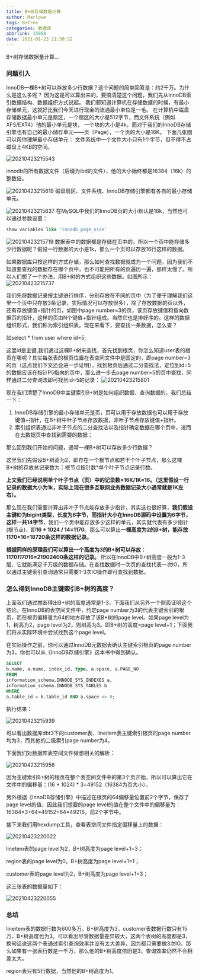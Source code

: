 ```yaml
---
title: B+树存储数据计算
author: Marlowe
tags: B+Tree
categories: 数据库
abbrlink: 15968
date: 2021-01-23 21:50:52
---
```

B+树存储数据量计算...
<!--more-->

### 问题引入

InnoDB一棵B+树可以存放多少行数据？这个问题的简单回答是：约2千万。为什么是这么多呢？
因为这是可以算出来的，要搞清楚这个问题，我们先从InnoDB索引数据结构、数据组织方式说起。
我们都知道计算机在存储数据的时候，有最小存储单元，这就好比我们今天进行现金的流通最小单位是一毛。
在计算机中磁盘存储数据最小单元是扇区，一个扇区的大小是512字节，而文件系统（例如XFS/EXT4）他的最小单元是块，
一个块的大小是4k，而对于我们的InnoDB存储引擎也有自己的最小储存单元——页（Page），一个页的大小是16K。
下面几张图可以帮你理解最小存储单元：
文件系统中一个文件大小只有1个字节，但不得不占磁盘上4KB的空间。

![20210423215543](http://marlowe.oss-cn-beijing.aliyuncs.com/img/20210423215543.png)

innodb的所有数据文件（后缀为ibd的文件），他的大小始终都是16384（16k）的整数倍。

![20210423215619](http://marlowe.oss-cn-beijing.aliyuncs.com/img/20210423215619.png)
磁盘扇区、文件系统、InnoDB存储引擎都有各自的最小存储单元。

![20210423215637](http://marlowe.oss-cn-beijing.aliyuncs.com/img/20210423215637.png)
在MySQL中我们的InnoDB页的大小默认是16k，当然也可以通过参数设置：
```sql
show variables like 'innodb_page_size'
```
![20210423215719](http://marlowe.oss-cn-beijing.aliyuncs.com/img/20210423215719.png)
数据表中的数据都是存储在页中的，所以一个页中能存储多少行数据呢？假设一行数据的大小是1k，那么一个页可以存放16行这样的数据。

如果数据库只按这样的方式存储，那么如何查找数据就成为一个问题，因为我们不知道要查找的数据存在哪个页中，也不可能把所有的页遍历一遍，那样太慢了。所以人们想了一个办法，用B+树的方式组织这些数据。如图所示：
![20210423215737](http://marlowe.oss-cn-beijing.aliyuncs.com/img/20210423215737.png)

我们先将数据记录按主键进行排序，分别存放在不同的页中（为了便于理解我们这里一个页中只存放3条记录，实际情况可以存放很多），除了存放数据的页以外，还有存放键值+指针的页，如图中page number=3的页，该页存放键值和指向数据页的指针，这样的页由N个键值+指针组成。当然它也是排好序的。这样的数据组织形式，我们称为索引组织表。现在来看下，要查找一条数据，怎么查？

如select * from user where id=5;

这里id是主键,我们通过这棵B+树来查找，首先找到根页，你怎么知道user表的根页在哪呢？其实每张表的根页位置在表空间文件中是固定的，即page number=3的页（这点我们下文还会进一步证明），找到根页后通过二分查找法，定位到id=5的数据应该在指针P5指向的页中，那么进一步去page number=5的页中查找，同样通过二分查询法即可找到id=5的记录：
![20210423215801](http://marlowe.oss-cn-beijing.aliyuncs.com/img/20210423215801.png)

现在我们清楚了InnoDB中主键索引B+树是如何组织数据、查询数据的，我们总结一下：

1. InnoDB存储引擎的最小存储单元是页，页可以用于存放数据也可以用于存放键值+指针，在B+树中叶子节点存放数据，非叶子节点存放键值+指针。
2. 索引组织表通过非叶子节点的二分查找法以及指针确定数据在哪个页中，进而在去数据页中查找到需要的数据；

那么回到我们开始的问题，通常一棵B+树可以存放多少行数据？

这里我们先假设B+树高为2，即存在一个根节点和若干个叶子节点，那么这棵B+树的存放总记录数为：根节点指针数*单个叶子节点记录行数。

**上文我们已经说明单个叶子节点（页）中的记录数=16K/1K=16。（这里假设一行记录的数据大小为1k，实际上现在很多互联网业务数据记录大小通常就是1K左右）。**

那么现在我们需要计算出非叶子节点能存放多少指针，其实这也很好算，**我们假设主键ID为bigint类型，长度为8字节，而指针大小在InnoDB源码中设置为6字节，这样一共14字节**，我们一个页中能存放多少这样的单元，其实就代表有多少指针(根节点)，即**16 * 1024 / 14=1170**。那么可以算出**一棵高度为2的B+树，能存放1170*16=18720条这样的数据记录。**

**根据同样的原理我们可以算出一个高度为3的B+树可以存放：1170*1170*16=21902400条这样的记录。** 所以在InnoDB中B+树高度一般为1-3层，它就能满足千万级的数据存储。在查找数据时一次页的查找代表一次IO，所以通过主键索引查询通常只需要1-3次IO操作即可查找到数据。

### 怎么得到InnoDB主键索引B+树的高度？

上面我们通过推断得出B+树的高度通常是1-3，下面我们从另外一个侧面证明这个结论。在InnoDB的表空间文件中，约定page number为3的代表主键索引的根页，而在根页偏移量为64的地方存放了该B+树的page level。如果page level为1，树高为2，page level为2，则树高为3。即B+树的高度=page level+1；下面我们将从实际环境中尝试找到这个page level。

在实际操作之前，你可以通过InnoDB元数据表确认主键索引根页的page number为3，你也可以从《InnoDB存储引擎》这本书中得到确认。

```sql
SELECT
b.name, a.name, index_id, type, a.space, a.PAGE_NO
FROM
information_schema.INNODB_SYS_INDEXES a,
information_schema.INNODB_SYS_TABLES b
WHERE
a.table_id = b.table_id AND a.space <> 0;
```

执行结果：

![20210423215939](http://marlowe.oss-cn-beijing.aliyuncs.com/img/20210423215939.png)

可以看出数据库dbt3下的customer表、lineitem表主键索引根页的page number均为3，而其他的二级索引page number为4。

下面我们对数据库表空间文件做想相关的解析：

![20210423215956](http://marlowe.oss-cn-beijing.aliyuncs.com/img/20210423215956.png)

因为主键索引B+树的根页在整个表空间文件中的第3个页开始，所以可以算出它在文件中的偏移量：(16 * 1024) * 3=49152（16384为页大小）。

另外根据《InnoDB存储引擎》中描述在根页的64偏移量位置前2个字节，保存了page level的值，因此我们想要的page level的值在整个文件中的偏移量为：16384*3+64=49152+64=49216，前2个字节中。

接下来我们用hexdump工具，查看表空间文件指定偏移量上的数据：

![20210423220022](http://marlowe.oss-cn-beijing.aliyuncs.com/img/20210423220022.png)

linetem表的page level为2，B+树高度为page level+1=3；

region表的page level为0，B+树高度为page level+1=1；

customer表的page level为2，B+树高度为page level+1=3；

这三张表的数据量如下：

![20210423220055](http://marlowe.oss-cn-beijing.aliyuncs.com/img/20210423220055.png)

### 总结

lineitem表的数据行数为600多万，B+树高度为3，customer表数据行数只有15万，B+树高度也为3。可以看出尽管数据量差异较大，这两个表树的高度都是3，换句话说这两个表通过索引查询效率并没有太大差异，因为都只需要做3次IO。那么如果有一张表行数是一千万，那么他的B+树高度依旧是3，查询效率仍然不会相差太大。

region表只有5行数据，当然他的B+树高度为1。